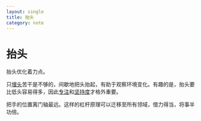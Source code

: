 ```yaml
---
layout: single
title: 抬头
category: note
---
```


# 抬头

抬头优化着力点。

只[埋头](/note/immerge.html)苦干是不够的，间歇地把头抬起，有助于观察环境变化。有趣的是，抬头要比低头容易得多，因此[专注](/note/focus.html)和[坚持度](/note/interest.html)才格外重要。

把手的位置离门轴最远。这样的杠杆原理可以迁移至所有领域，借力得当，将事半功倍。
